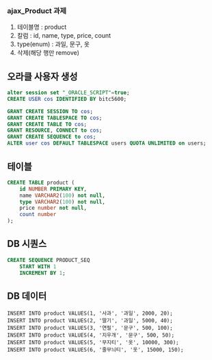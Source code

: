 ### ajax_Product 과제

1. 테이블명 : product
2. 칼럼 : id, name, type, price, count
3. type(enum) : 과일, 문구, 옷
4. 삭제(해당 행만 remove) 

## 오라클 사용자 생성
```sql
alter session set "_ORACLE_SCRIPT"=true;
CREATE USER cos IDENTIFIED BY bitc5600;

GRANT CREATE SESSION TO cos;
GRANT CREATE TABLESPACE TO cos;
GRANT CREATE TABLE TO cos;
GRANT RESOURCE, CONNECT to cos;
GRANT CREATE SEQUENCE to cos;
ALTER user cos DEFAULT TABLESPACE users QUOTA UNLIMITED on users;
```

## 테이블
```sql
CREATE TABLE product (
    id NUMBER PRIMARY KEY,
    name VARCHAR2(100) not null,
    type VARCHAR2(100) not null,
    price number not null,
    count number
);
```
## DB 시퀀스
```sql
CREATE SEQUENCE PRODUCT_SEQ
    START WITH 1
    INCREMENT BY 1;
```

## DB 데이터
```
INSERT INTO product VALUES(1, '사과', '과일', 2000, 20);
INSERT INTO product VALUES(2, '딸기', '과일', 5000, 40);
INSERT INTO product VALUES(3, '연필', '문구', 500, 100);
INSERT INTO product VALUES(4, '지우개', '문구', 500, 50);
INSERT INTO product VALUES(5, '무지티', '옷', 10000, 300);
INSERT INTO product VALUES(6, '줄무늬티', '옷', 15000, 150);
```